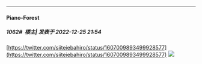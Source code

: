 

*****

####  Piano-Forest  
##### 1062#         楼主| 发表于 2022-12-25 21:54

[https://twitter.com/siiteiebahiro/status/1607009893499928577](https://twitter.com/siiteiebahiro/status/1607009893499928577)
<img src="https://p.sda1.dev/9/35dbfa6254596da2fd5e8f726f3244e7/20221225_215020.jpg" referrerpolicy="no-referrer">

